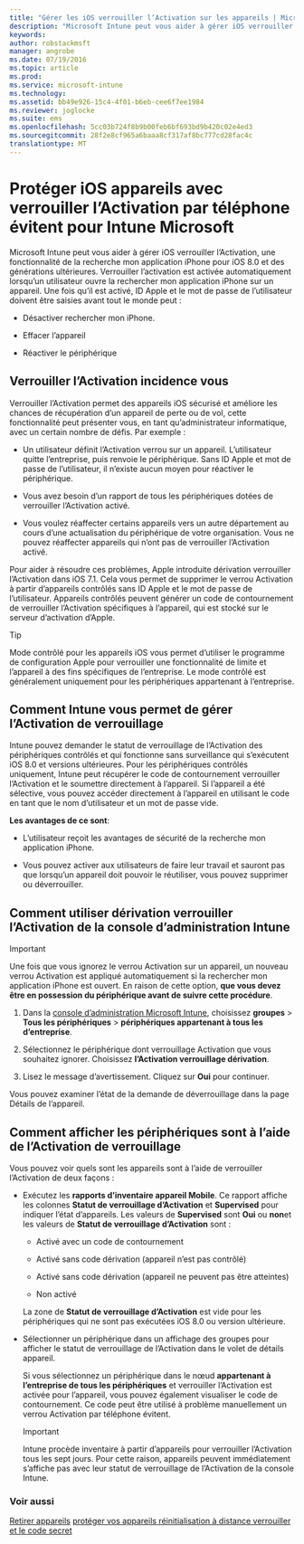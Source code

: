 ```yaml
---
title: "Gérer les iOS verrouiller l’Activation sur les appareils | Microsoft Intune"
description: "Microsoft Intune peut vous aider à gérer iOS verrouiller l’Activation, une fonctionnalité de la recherche mon application iPhone pour iOS 7.1 et des générations ultérieures."
keywords: 
author: robstackmsft
manager: angrobe
ms.date: 07/19/2016
ms.topic: article
ms.prod: 
ms.service: microsoft-intune
ms.technology: 
ms.assetid: bb49e926-15c4-4f01-b6eb-cee6f7ee1984
ms.reviewer: joglocke
ms.suite: ems
ms.openlocfilehash: 5cc03b724f8b9b00feb6bf693bd9b420c02e4ed3
ms.sourcegitcommit: 28f2e8cf965a6baaa8cf317af8bc777cd28fac4c
translationtype: MT
---
```

# Protéger iOS appareils avec verrouiller l’Activation par téléphone évitent pour Intune Microsoft
Microsoft Intune peut vous aider à gérer iOS verrouiller l’Activation, une fonctionnalité de la recherche mon application iPhone pour iOS 8.0 et des générations ultérieures. Verrouiller l’activation est activée automatiquement lorsqu’un utilisateur ouvre la rechercher mon application iPhone sur un appareil. Une fois qu’il est activé, ID Apple et le mot de passe de l’utilisateur doivent être saisies avant tout le monde peut : 

-   Désactiver rechercher mon iPhone.

-   Effacer l’appareil

-   Réactiver le périphérique

## Verrouiller l’Activation incidence vous
Verrouiller l’Activation permet des appareils iOS sécurisé et améliore les chances de récupération d’un appareil de perte ou de vol, cette fonctionnalité peut présenter vous, en tant qu’administrateur informatique, avec un certain nombre de défis. Par exemple :

-   Un utilisateur définit l’Activation verrou sur un appareil. L’utilisateur quitte l’entreprise, puis renvoie le périphérique. Sans ID Apple et mot de passe de l’utilisateur, il n’existe aucun moyen pour réactiver le périphérique.

-   Vous avez besoin d’un rapport de tous les périphériques dotées de verrouiller l’Activation activé.

-   Vous voulez réaffecter certains appareils vers un autre département au cours d’une actualisation du périphérique de votre organisation. Vous ne pouvez réaffecter appareils qui n’ont pas de verrouiller l’Activation activé.

Pour aider à résoudre ces problèmes, Apple introduite dérivation verrouiller l’Activation dans iOS 7.1. Cela vous permet de supprimer le verrou Activation à partir d’appareils contrôlés sans ID Apple et le mot de passe de l’utilisateur. Appareils contrôlés peuvent générer un code de contournement de verrouiller l’Activation spécifiques à l’appareil, qui est stocké sur le serveur d’activation d’Apple.

> [!TIP]
> Mode contrôlé pour les appareils iOS vous permet d’utiliser le programme de configuration Apple pour verrouiller une fonctionnalité de limite et l’appareil à des fins spécifiques de l’entreprise. Le mode contrôlé est généralement uniquement pour les périphériques appartenant à l’entreprise.

## Comment Intune vous permet de gérer l’Activation de verrouillage
Intune pouvez demander le statut de verrouillage de l’Activation des périphériques contrôlés et qui fonctionne sans surveillance qui s’exécutent iOS 8.0 et versions ultérieures. Pour les périphériques contrôlés uniquement, Intune peut récupérer le code de contournement verrouiller l’Activation et le soumettre directement à l’appareil. Si l’appareil a été sélective, vous pouvez accéder directement à l’appareil en utilisant le code en tant que le nom d’utilisateur et un mot de passe vide.

**Les avantages de ce sont**:

-   L’utilisateur reçoit les avantages de sécurité de la recherche mon application iPhone.

-   Vous pouvez activer aux utilisateurs de faire leur travail et sauront pas que lorsqu’un appareil doit pouvoir le réutiliser, vous pouvez supprimer ou déverrouiller.

## Comment utiliser dérivation verrouiller l’Activation de la console d’administration Intune
> [!IMPORTANT]
> Une fois que vous ignorez le verrou Activation sur un appareil, un nouveau verrou Activation est appliqué automatiquement si la rechercher mon application iPhone est ouvert. En raison de cette option, **que vous devez être en possession du périphérique avant de suivre cette procédure**.

1.  Dans la [console d’administration Microsoft Intune](https://manage.microsoft.com), choisissez **groupes** &gt; **Tous les périphériques** &gt; **périphériques appartenant à tous les d’entreprise**.

2.  Sélectionnez le périphérique dont verrouillage Activation que vous souhaitez ignorer. Choisissez **l’Activation verrouillage dérivation**.

3.  Lisez le message d’avertissement. Cliquez sur **Oui** pour continuer.

Vous pouvez examiner l’état de la demande de déverrouillage dans la page Détails de l’appareil.

## Comment afficher les périphériques sont à l’aide de l’Activation de verrouillage
Vous pouvez voir quels sont les appareils sont à l’aide de verrouiller l’Activation de deux façons :

-   Exécutez les **rapports d’inventaire appareil Mobile**. Ce rapport affiche les colonnes **Statut de verrouillage d’Activation** et **Supervised** pour indiquer l’état d’appareils. Les valeurs de **Supervised** sont **Oui** ou **non**et les valeurs de **Statut de verrouillage d’Activation** sont :

    -   Activé avec un code de contournement

    -   Activé sans code dérivation (appareil n’est pas contrôlé)

    -   Activé sans code dérivation (appareil ne peuvent pas être atteintes)

    -   Non activé

    La zone de **Statut de verrouillage d’Activation** est vide pour les périphériques qui ne sont pas exécutées iOS 8.0 ou version ultérieure.

-   Sélectionner un périphérique dans un affichage des groupes pour afficher le statut de verrouillage de l’Activation dans le volet de détails appareil.

    Si vous sélectionnez un périphérique dans le nœud **appartenant à l’entreprise de tous les périphériques** et verrouiller l’Activation est activée pour l’appareil, vous pouvez également visualiser le code de contournement. Ce code peut être utilisé à problème manuellement un verrou Activation par téléphone évitent.

    > [!IMPORTANT]
    >Intune procède inventaire à partir d’appareils pour verrouiller l’Activation tous les sept jours. Pour cette raison, appareils peuvent immédiatement s’affiche pas avec leur statut de verrouillage de l’Activation de la console Intune.


### Voir aussi
[Retirer appareils](retire-devices-from-microsoft-intune-management.md)
[protéger vos appareils réinitialisation à distance verrouiller et le code secret](use-remote-lock-and-passcode-reset-in-microsoft-intune.md)
